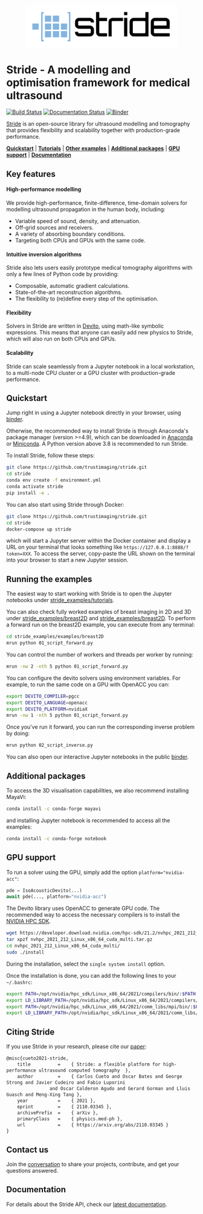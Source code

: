 
<div align="center">
<img src="docs/source/_static/stride_logo.png" width="400" style="max-width:100%; margin:0 auto; display:block;" alt="logo"></img>
</div>

# Stride - A modelling and optimisation framework for medical ultrasound

[![Build Status](https://github.com/trustimaging/stride/workflows/CI/badge.svg)](https://github.com/trustimaging/stride/actions?query=workflow%3ACI)
[![Documentation Status](https://readthedocs.org/projects/stridecodes/badge/?version=latest)](https://stridecodes.readthedocs.io/en/latest/?badge=latest)
[![Binder](https://mybinder.org/badge_logo.svg)](https://mybinder.org/v2/gh/trustimaging/stride/HEAD)



[Stride](https://www.stride.codes) is an open-source library for ultrasound modelling and tomography that provides flexibility and scalability 
together with production-grade performance.

[**Quickstart**](#quickstart)
| [**Tutorials**](https://github.com/trustimaging/stride/tree/master/stride_examples/tutorials)
| [**Other examples**](#running-the-examples)
| [**Additional packages**](#additional-packages)
| [**GPU support**](#gpu-support)
| [**Documentation**](https://stridecodes.readthedocs.io/en/latest/)


## Key features

#### High-performance modelling

We provide high-performance, finite-difference, time-domain solvers for modelling ultrasound propagation in the human body, 
including:

- Variable speed of sound, density, and attenuation.
- Off-grid sources and receivers.
- A variety of absorbing boundary conditions.
- Targeting both CPUs and GPUs with the same code.

#### Intuitive inversion algorithms

Stride also lets users easily prototype medical tomography algorithms with only a few lines of Python code by providing:
 
- Composable, automatic gradient calculations. 
- State-of-the-art reconstruction algorithms. 
- The flexibility to (re)define every step of the optimisation.

#### Flexibility

Solvers in Stride are written in [Devito](https://www.devitoproject.org/), using math-like symbolic expressions. This means
that anyone can easily add new physics to Stride, which will also run on both CPUs and GPUs.

#### Scalability

Stride can scale seamlessly from a Jupyter notebook in a local workstation, to a multi-node CPU cluster or a GPU cluster 
with production-grade performance.


## Quickstart

Jump right in using a Jupyter notebook directly in your browser, using [binder](https://mybinder.org/v2/gh/trustimaging/stride/HEAD).

Otherwise, the recommended way to install Stride is through Anaconda's package manager (version >=4.9), which can be downloaded
in [Anaconda](https://www.continuum.io/downloads) or [Miniconda](https://conda.io/miniconda.html).
A Python version above 3.8 is recommended to run Stride.

To install Stride, follow these steps:

```sh
git clone https://github.com/trustimaging/stride.git
cd stride
conda env create -f environment.yml
conda activate stride
pip install -e .
```

You can also start using Stride through Docker:

```sh
git clone https://github.com/trustimaging/stride.git
cd stride
docker-compose up stride
```

which will start a Jupyter server within the Docker container and display a URL on 
your terminal that looks something like `https://127.0.0.1:8888/?token=XXX`. 
To access the server, copy-paste the URL shown on the terminal into your browser to start a new Jupyter session.


## Running the examples

The easiest way to start working with Stride is to open the Jupyter notebooks under 
[stride_examples/tutorials](https://github.com/trustimaging/stride/tree/master/examples/tutorials). 

You can also check fully worked examples of breast imaging in 2D and 3D under 
[stride_examples/breast2D](https://github.com/trustimaging/stride/tree/master/stride_examples/examples/breast2D) and 
[stride_examples/breast2D](https://github.com/trustimaging/stride/tree/master/stride_examples/examples/breast3D).
To perform a forward run on the breast2D example, you can execute from any terminal:

```sh
cd stride_examples/examples/breast2D
mrun python 01_script_forward.py
```

You can control the number of workers and threads per worker by running:

```sh
mrun -nw 2 -nth 5 python 01_script_forward.py
```

You can configure the devito solvers using environment variables. For example, to run the same code on a GPU with OpenACC you can:

```sh
export DEVITO_COMPILER=pgcc
export DEVITO_LANGUAGE=openacc
export DEVITO_PLATFORM=nvidiaX
mrun -nw 1 -nth 5 python 01_script_forward.py
```

Once you've run it forward, you can run the corresponding inverse problem by doing:

```sh
mrun python 02_script_inverse.py
```

You can also open our interactive Jupyter notebooks in the public [binder](https://mybinder.org/v2/gh/trustimaging/stride/HEAD).

## Additional packages

To access the 3D visualisation capabilities, we also recommend installing MayaVi:

```sh
conda install -c conda-forge mayavi
```

and installing Jupyter notebook is recommended to access all the examples:

```sh
conda install -c conda-forge notebook
```


## GPU support

To run a solver using the GPU, simply add the option ``platform="nvidia-acc"``:

```python
pde = IsoAcousticDevito(...)
await pde(..., platform="nvidia-acc")
```

The Devito library uses OpenACC to generate GPU code. The recommended way to access the necessary 
compilers is to install the [NVIDIA HPC SDK](https://developer.nvidia.com/nvidia-hpc-sdk-downloads).

```sh
wget https://developer.download.nvidia.com/hpc-sdk/21.2/nvhpc_2021_212_Linux_x86_64_cuda_multi.tar.gz
tar xpzf nvhpc_2021_212_Linux_x86_64_cuda_multi.tar.gz
cd nvhpc_2021_212_Linux_x86_64_cuda_multi/
sudo ./install
```

During the installation, select the ``single system install`` option.

Once the installation is done, you can add the following lines to your ``~/.bashrc``:

```sh
export PATH=/opt/nvidia/hpc_sdk/Linux_x86_64/2021/compilers/bin/:$PATH
export LD_LIBRARY_PATH=/opt/nvidia/hpc_sdk/Linux_x86_64/2021/compilers/lib/:$LD_LIBRARY_PATH
export PATH=/opt/nvidia/hpc_sdk/Linux_x86_64/2021/comm_libs/mpi/bin/:$PATH
export LD_LIBRARY_PATH=/opt/nvidia/hpc_sdk/Linux_x86_64/2021/comm_libs/mpi/lib/:$LD_LIBRARY_PATH
```

## Citing Stride

If you use Stride in your research, please cite our [paper](https://arxiv.org/abs/2110.03345):

```
@misc{cueto2021-stride,
	title          =    { Stride: a flexible platform for high-performance ultrasound computed tomography  },
	author         =    { Carlos Cueto and Oscar Bates and George Strong and Javier Cudeiro and Fabio Luporini
				and Oscar Calderon Agudo and Gerard Gorman and Lluis Guasch and Meng-Xing Tang },
	year           =    { 2021 },
	eprint         =    { 2110.03345 },
	archivePrefix  =    { arXiv },
	primaryClass   =    { physics.med-ph },
	url            =    { https://arxiv.org/abs/2110.03345 }
}
```


## Contact us

Join the [conversation](https://join.slack.com/t/stridecodes/shared_invite/zt-xr1dlqv7-Lesu9nFYOqF~AjA6VPUdhw) 
to share your projects, contribute, and get your questions answered.


## Documentation

For details about the Stride API, check our [latest documentation](https://stridecodes.readthedocs.io/en/latest/).

